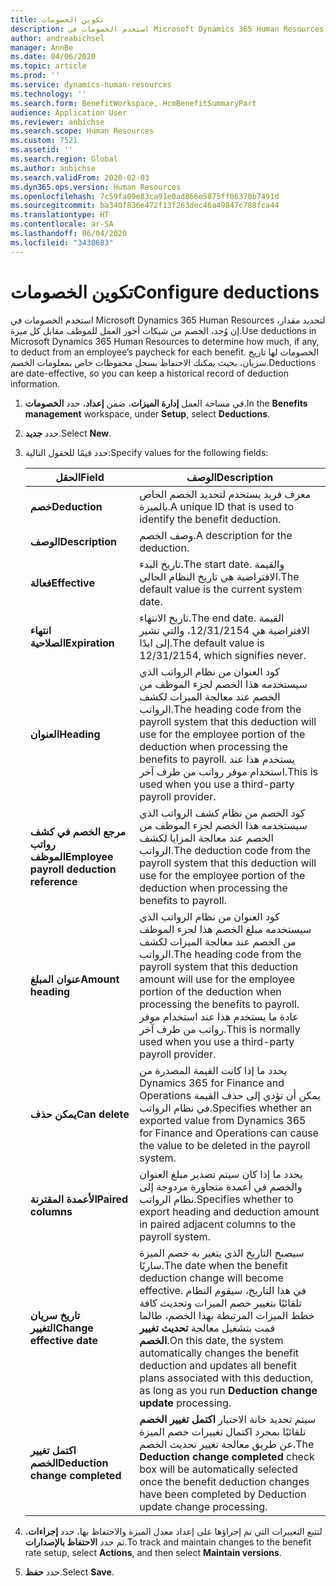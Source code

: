 ```yaml
---
title: تكوين الخصومات
description: استخدم الخصومات في Microsoft Dynamics 365 Human Resources لتحديد مقدار، إن وُجد، الخصم من شيكات أجور العمل للموظف مقابل كل ميزة.
author: andreabichsel
manager: AnnBe
ms.date: 04/06/2020
ms.topic: article
ms.prod: ''
ms.service: dynamics-human-resources
ms.technology: ''
ms.search.form: BenefitWorkspace, HcmBenefitSummaryPart
audience: Application User
ms.reviewer: anbichse
ms.search.scope: Human Resources
ms.custom: 7521
ms.assetid: ''
ms.search.region: Global
ms.author: anbichse
ms.search.validFrom: 2020-02-03
ms.dyn365.ops.version: Human Resources
ms.openlocfilehash: 7c59fa09e83ca91e0ad866e5875ff06370b7491d
ms.sourcegitcommit: ba340f836e472f13f263dec46a49847c788fca44
ms.translationtype: HT
ms.contentlocale: ar-SA
ms.lasthandoff: 06/04/2020
ms.locfileid: "3430683"
---
```

# <a name="configure-deductions"></a><span data-ttu-id="e77af-103">تكوين الخصومات</span><span class="sxs-lookup"><span data-stu-id="e77af-103">Configure deductions</span></span>

<span data-ttu-id="e77af-104">استخدم الخصومات في Microsoft Dynamics 365 Human Resources لتحديد مقدار، إن وُجد، الخصم من شيكات أجور العمل للموظف مقابل كل ميزة.</span><span class="sxs-lookup"><span data-stu-id="e77af-104">Use deductions in Microsoft Dynamics 365 Human Resources to determine how much, if any, to deduct from an employee’s paycheck for each benefit.</span></span> <span data-ttu-id="e77af-105">الخصومات لها تاريخ سريان، بحيث يمكنك الاحتفاظ بسجل محفوظات خاص بمعلومات الخصم.</span><span class="sxs-lookup"><span data-stu-id="e77af-105">Deductions are date-effective, so you can keep a historical record of deduction information.</span></span> 

1. <span data-ttu-id="e77af-106">في مساحة العمل **إدارة الميزات**، ضمن **إعداد**، حدد **الخصومات**.</span><span class="sxs-lookup"><span data-stu-id="e77af-106">In the **Benefits management** workspace, under **Setup**, select **Deductions**.</span></span>

2. <span data-ttu-id="e77af-107">حدد **جديد**.</span><span class="sxs-lookup"><span data-stu-id="e77af-107">Select **New**.</span></span>

3. <span data-ttu-id="e77af-108">حدد قيمًا للحقول التالية:</span><span class="sxs-lookup"><span data-stu-id="e77af-108">Specify values for the following fields:</span></span>

   | <span data-ttu-id="e77af-109">الحقل</span><span class="sxs-lookup"><span data-stu-id="e77af-109">Field</span></span> | <span data-ttu-id="e77af-110">‏‏الوصف</span><span class="sxs-lookup"><span data-stu-id="e77af-110">Description</span></span> |
   | --- | --- |
   | <span data-ttu-id="e77af-111">**خصم**</span><span class="sxs-lookup"><span data-stu-id="e77af-111">**Deduction**</span></span> | <span data-ttu-id="e77af-112">معرف فريد يستخدم لتحديد الخصم الخاص بالميزة.</span><span class="sxs-lookup"><span data-stu-id="e77af-112">A unique ID that is used to identify the benefit deduction.</span></span> |
   | <span data-ttu-id="e77af-113">**‏‏الوصف**</span><span class="sxs-lookup"><span data-stu-id="e77af-113">**Description**</span></span> | <span data-ttu-id="e77af-114">وصف الخصم.</span><span class="sxs-lookup"><span data-stu-id="e77af-114">A description for the deduction.</span></span> |
   | <span data-ttu-id="e77af-115">**فعالة**</span><span class="sxs-lookup"><span data-stu-id="e77af-115">**Effective**</span></span> | <span data-ttu-id="e77af-116">تاريخ البدء.</span><span class="sxs-lookup"><span data-stu-id="e77af-116">The start date.</span></span> <span data-ttu-id="e77af-117">والقيمة الافتراضية هي تاريخ النظام الحالي.</span><span class="sxs-lookup"><span data-stu-id="e77af-117">The default value is the current system date.</span></span> |
   | <span data-ttu-id="e77af-118">**انتهاء الصلاحية**</span><span class="sxs-lookup"><span data-stu-id="e77af-118">**Expiration**</span></span> | <span data-ttu-id="e77af-119">تاريخ الانتهاء.</span><span class="sxs-lookup"><span data-stu-id="e77af-119">The end date.</span></span> <span data-ttu-id="e77af-120">القيمة الافتراضية هي 12/31/2154، والتي تشير إلى ابدًا.</span><span class="sxs-lookup"><span data-stu-id="e77af-120">The default value is 12/31/2154, which signifies never.</span></span> |
   | <span data-ttu-id="e77af-121">**العنوان**</span><span class="sxs-lookup"><span data-stu-id="e77af-121">**Heading**</span></span> | <span data-ttu-id="e77af-122">كود العنوان من نظام الرواتب الذي سيستخدمه هذا الخصم لجزء الموظف من الخصم عند معالجة الميزات لكشف الرواتب.</span><span class="sxs-lookup"><span data-stu-id="e77af-122">The heading code from the payroll system that this deduction will use for the employee portion of the deduction when processing the benefits to payroll.</span></span> <span data-ttu-id="e77af-123">يستخدم هذا عند استخدام موفر رواتب من طرف آخر.</span><span class="sxs-lookup"><span data-stu-id="e77af-123">This is used when you use a third-party payroll provider.</span></span> |
   | <span data-ttu-id="e77af-124">**مرجع الخصم في كشف رواتب الموظف**</span><span class="sxs-lookup"><span data-stu-id="e77af-124">**Employee payroll deduction reference**</span></span> | <span data-ttu-id="e77af-125">كود الخصم من نظام كشف الرواتب الذي سيستخدمه هذا الخصم لجزء الموظف من الخصم عند معالجة المزايا لكشف الرواتب.</span><span class="sxs-lookup"><span data-stu-id="e77af-125">The deduction code from the payroll system that this deduction will use for the employee portion of the deduction when processing the benefits to payroll.</span></span> |
   | <span data-ttu-id="e77af-126">**عنوان المبلغ**</span><span class="sxs-lookup"><span data-stu-id="e77af-126">**Amount heading**</span></span> | <span data-ttu-id="e77af-127">كود العنوان من نظام الرواتب الذي سيستخدمه مبلغ الخصم هذا لجزء الموظف من الخصم عند معالجة الميزات لكشف الرواتب.</span><span class="sxs-lookup"><span data-stu-id="e77af-127">The heading code from the payroll system that this deduction amount will use for the employee portion of the deduction when processing the benefits to payroll.</span></span> <span data-ttu-id="e77af-128">عادة ما يستخدم هذا عند استخدام موفر رواتب من طرف آخر.</span><span class="sxs-lookup"><span data-stu-id="e77af-128">This is normally used when you use a third-party payroll provider.</span></span> |
   | <span data-ttu-id="e77af-129">**يمكن حذف**</span><span class="sxs-lookup"><span data-stu-id="e77af-129">**Can delete**</span></span> | <span data-ttu-id="e77af-130">يحدد ما إذا كانت القيمة المصدرة من Dynamics 365 for Finance and Operations يمكن أن تؤدي إلى حذف القيمة في نظام الرواتب.</span><span class="sxs-lookup"><span data-stu-id="e77af-130">Specifies whether an exported value from Dynamics 365 for Finance and Operations can cause the value to be deleted in the payroll system.</span></span> |
   | <span data-ttu-id="e77af-131">**الأعمدة المقترنة**</span><span class="sxs-lookup"><span data-stu-id="e77af-131">**Paired columns**</span></span> | <span data-ttu-id="e77af-132">يحدد ما إذا كان سيتم تصدير مبلغ العنوان والخصم في أعمدة متجاورة مزدوجة إلى نظام الرواتب.</span><span class="sxs-lookup"><span data-stu-id="e77af-132">Specifies whether to export heading and deduction amount in paired adjacent columns to the payroll system.</span></span> |
   | <span data-ttu-id="e77af-133">**تاريخ سريان التغيير**</span><span class="sxs-lookup"><span data-stu-id="e77af-133">**Change effective date**</span></span> | <span data-ttu-id="e77af-134">سيصبح التاريخ الذي يتغير به خصم الميزة ساريًا.</span><span class="sxs-lookup"><span data-stu-id="e77af-134">The date when the benefit deduction change will become effective.</span></span> <span data-ttu-id="e77af-135">في هذا التاريخ، سيقوم النظام تلقائيًا بتغيير خصم الميزات وتحديث كافة خطط الميزات المرتبطة بهذا الخصم، طالما قمت بتشغيل معالجة **تحديث تغيير الخصم**.</span><span class="sxs-lookup"><span data-stu-id="e77af-135">On this date, the system automatically changes the benefit deduction and updates all benefit plans associated with this deduction, as long as you run **Deduction change update** processing.</span></span> |
   | <span data-ttu-id="e77af-136">**اكتمل تغيير الخصم**</span><span class="sxs-lookup"><span data-stu-id="e77af-136">**Deduction change completed**</span></span> | <span data-ttu-id="e77af-137">سيتم تحديد خانة الاختيار **اكتمل تغيير الخصم‬** تلقائيًا بمجرد اكتمال تغييرات خصم الميزة عن طريق معالجة تغيير تحديث الخصم.</span><span class="sxs-lookup"><span data-stu-id="e77af-137">The **Deduction change completed** check box will be automatically selected once the benefit deduction changes have been completed by Deduction update change processing.</span></span> |
   
4. <span data-ttu-id="e77af-138">لتتبع التغييرات التي تم إجراؤها على إعداد معدل الميزة والاحتفاظ بها، حدد **إجراءات**، ثم حدد **الاحتفاظ بالإصدارات**.</span><span class="sxs-lookup"><span data-stu-id="e77af-138">To track and maintain changes to the benefit rate setup, select **Actions**, and then select **Maintain versions**.</span></span>

5. <span data-ttu-id="e77af-139">حدد **حفظ**.</span><span class="sxs-lookup"><span data-stu-id="e77af-139">Select **Save**.</span></span> 
